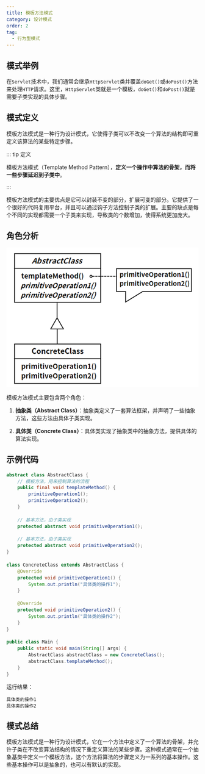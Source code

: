 ```yaml
---
title: 模板方法模式
category: 设计模式
order: 2
tag:
  - 行为型模式
---
```


## 模式举例

在`Servlet`技术中，我们通常会继承`HttpServlet`类并覆盖`doGet()`或`doPost()`方法来处理`HTTP`请求。这里，`HttpServlet`类就是一个模板，`doGet()`和`doPost()`就是需要子类实现的具体步骤。

## 模式定义

模板方法模式是一种行为设计模式，它使得子类可以不改变一个算法的结构即可重定义该算法的某些特定步骤。

::: tip 定义

模板方法模式（Template Method Pattern），**定义一个操作中算法的骨架，而将一些步骤延迟到子类中**。

:::

模板方法模式的主要优点是它可以封装不变的部分，扩展可变的部分。它提供了一个很好的代码复用平台，并且可以通过钩子方法控制子类的扩展。主要的缺点是每个不同的实现都需要一个子类来实现，导致类的个数增加，使得系统更加庞大。

## 角色分析

![img](images/02_模板方法/392b6d69d3ff8b7cd45939889efba6d4.png)

模板方法模式主要包含两个角色：

1. **抽象类（Abstract Class）**：抽象类定义了一套算法框架，并声明了一些抽象方法，这些方法由具体子类实现。

2. **具体类（Concrete Class）**：具体类实现了抽象类中的抽象方法，提供具体的算法实现。

## 示例代码

```java
abstract class AbstractClass {
    // 模板方法，用来控制算法的流程
    public final void templateMethod() {
        primitiveOperation1();
        primitiveOperation2();
    }

    // 基本方法，由子类实现
    protected abstract void primitiveOperation1();

    // 基本方法，由子类实现
    protected abstract void primitiveOperation2();
}

class ConcreteClass extends AbstractClass {
    @Override
    protected void primitiveOperation1() {
        System.out.println("具体类的操作1");
    }

    @Override
    protected void primitiveOperation2() {
        System.out.println("具体类的操作2");
    }
}

public class Main {
    public static void main(String[] args) {
        AbstractClass abstractClass = new ConcreteClass();
        abstractClass.templateMethod();
    }
}
```

运行结果：

```
具体类的操作1
具体类的操作2
```

## 模式总结

模板方法模式是一种行为设计模式，它在一个方法中定义了一个算法的骨架，并允许子类在不改变算法结构的情况下重定义算法的某些步骤。这种模式通常在一个抽象基类中定义一个模板方法，这个方法将算法的步骤定义为一系列的基本操作。这些基本操作可以是抽象的，也可以有默认的实现。